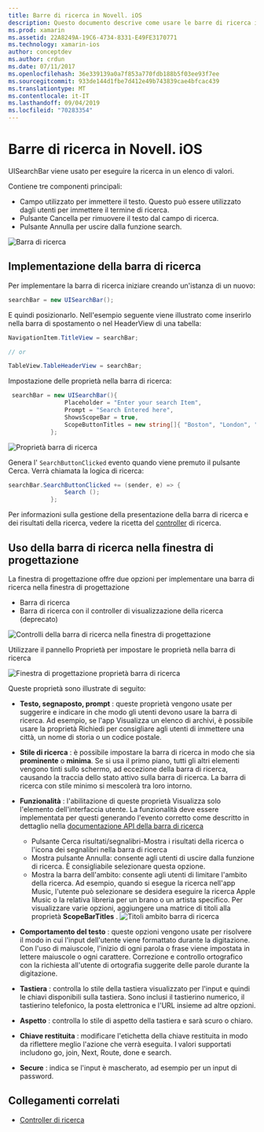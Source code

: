 ```yaml
---
title: Barre di ricerca in Novell. iOS
description: Questo documento descrive come usare le barre di ricerca in Novell. iOS. Viene illustrato come creare barre di ricerca a livello di codice e in uno storyboard.
ms.prod: xamarin
ms.assetid: 22A8249A-19C6-4734-8331-E49FE3170771
ms.technology: xamarin-ios
author: conceptdev
ms.author: crdun
ms.date: 07/11/2017
ms.openlocfilehash: 36e339139a0a7f853a770fdb188b5f03ee93f7ee
ms.sourcegitcommit: 933de144d1fbe7d412e49b743839cae4bfcac439
ms.translationtype: MT
ms.contentlocale: it-IT
ms.lasthandoff: 09/04/2019
ms.locfileid: "70283354"
---
```

# <a name="search-bars-in-xamarinios"></a>Barre di ricerca in Novell. iOS

UISearchBar viene usato per eseguire la ricerca in un elenco di valori.

Contiene tre componenti principali:

- Campo utilizzato per immettere il testo. Questo può essere utilizzato dagli utenti per immettere il termine di ricerca.
- Pulsante Cancella per rimuovere il testo dal campo di ricerca.
- Pulsante Annulla per uscire dalla funzione search.

![Barra di ricerca](searchbar-images/image1.png)

## <a name="implementing-the-search-bar"></a>Implementazione della barra di ricerca

Per implementare la barra di ricerca iniziare creando un'istanza di un nuovo:

```csharp
searchBar = new UISearchBar();
```

E quindi posizionarlo. Nell'esempio seguente viene illustrato come inserirlo nella barra di spostamento o nel HeaderView di una tabella:

```csharp
NavigationItem.TitleView = searchBar;

// or

TableView.TableHeaderView = searchBar;
```

Impostazione delle proprietà nella barra di ricerca:

```csharp
 searchBar = new UISearchBar(){
                Placeholder = "Enter your search Item",
                Prompt = "Search Entered here",
                ShowsScopeBar = true,
                ScopeButtonTitles = new string[]{ "Boston", "London", "SF" },
            };
```

![Proprietà barra di ricerca](searchbar-images/image6.png)

Genera l' `SearchButtonClicked` evento quando viene premuto il pulsante Cerca. Verrà chiamata la logica di ricerca:

```csharp
searchBar.SearchButtonClicked += (sender, e) => {
                Search ();
            };
```

Per informazioni sulla gestione della presentazione della barra di ricerca e dei risultati della ricerca, vedere la ricetta del [controller](https://github.com/xamarin/recipes/tree/master/Recipes/ios/content_controls/search-controller) di ricerca.

## <a name="using-the-search-bar-in-the-designer"></a>Uso della barra di ricerca nella finestra di progettazione

La finestra di progettazione offre due opzioni per implementare una barra di ricerca nella finestra di progettazione

- Barra di ricerca
- Barra di ricerca con il controller di visualizzazione della ricerca (deprecato)

![Controlli della barra di ricerca nella finestra di progettazione](searchbar-images/image2.png)

Utilizzare il pannello Proprietà per impostare le proprietà nella barra di ricerca

![Finestra di progettazione proprietà barra di ricerca](searchbar-images/image3.png)

Queste proprietà sono illustrate di seguito:

- **Testo, segnaposto, prompt** : queste proprietà vengono usate per suggerire e indicare in che modo gli utenti devono usare la barra di ricerca. Ad esempio, se l'app Visualizza un elenco di archivi, è possibile usare la proprietà Richiedi per consigliare agli utenti di immettere una città, un nome di storia o un codice postale.
- **Stile di ricerca** : è possibile impostare la barra di ricerca in modo che sia **prominente** o **minima**. Se si usa il primo piano, tutti gli altri elementi vengono tinti sullo schermo, ad eccezione della barra di ricerca, causando la traccia dello stato attivo sulla barra di ricerca. La barra di ricerca con stile minimo si mescolerà tra loro intorno.
- **Funzionalità** : l'abilitazione di queste proprietà Visualizza solo l'elemento dell'interfaccia utente. La funzionalità deve essere implementata per questi generando l'evento corretto come descritto in dettaglio nella [documentazione API della barra di ricerca](xref:UIKit.UISearchBar)
  - Pulsante Cerca risultati/segnalibri-Mostra i risultati della ricerca o l'icona dei segnalibri nella barra di ricerca
  - Mostra pulsante Annulla: consente agli utenti di uscire dalla funzione di ricerca. È consigliabile selezionare questa opzione.
  - Mostra la barra dell'ambito: consente agli utenti di limitare l'ambito della ricerca. Ad esempio, quando si esegue la ricerca nell'app Music, l'utente può selezionare se desidera eseguire la ricerca Apple Music o la relativa libreria per un brano o un artista specifico. Per visualizzare varie opzioni, aggiungere una matrice di titoli alla proprietà **ScopeBarTitles** .
  ![Titoli ambito barra di ricerca](searchbar-images/image4.png)

- **Comportamento del testo** : queste opzioni vengono usate per risolvere il modo in cui l'input dell'utente viene formattato durante la digitazione. Con l'uso di maiuscole, l'inizio di ogni parola o frase viene impostata in lettere maiuscole o ogni carattere. Correzione e controllo ortografico con la richiesta all'utente di ortografia suggerite delle parole durante la digitazione.
- **Tastiera** : controlla lo stile della tastiera visualizzato per l'input e quindi le chiavi disponibili sulla tastiera. Sono inclusi il tastierino numerico, il tastierino telefonico, la posta elettronica e l'URL insieme ad altre opzioni.
- **Aspetto** : controlla lo stile di aspetto della tastiera e sarà scuro o chiaro.
- **Chiave restituita** : modificare l'etichetta della chiave restituita in modo da riflettere meglio l'azione che verrà eseguita. I valori supportati includono go, join, Next, Route, done e search.
- **Secure** : indica se l'input è mascherato, ad esempio per un input di password.

## <a name="related-links"></a>Collegamenti correlati

- [Controller di ricerca](https://github.com/xamarin/recipes/tree/master/Recipes/ios/content_controls/search-controller)
